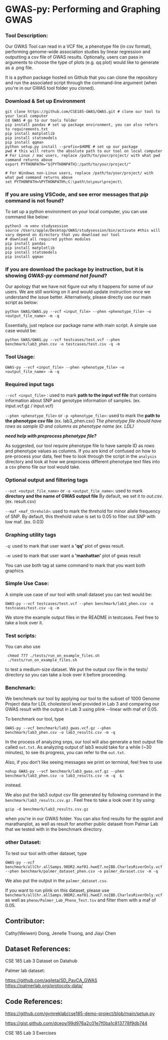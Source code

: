 # GWAS-py: Performing and Graphing GWAS
### Tool Description:
Our GWAS Tool can read in a VCF file, a phenotype file (in csv format), performing genome-wide
association studies by linear regression and outputting a csv file of GWAS results. Optionally,
users can pass in arguments to choose the type of plots (e.g. qq plot) would like to generate as
a .png file. 

It is a python package hosted on Github that you can clone the repository and run
the associated script through the command-line argument (when you're in our GWAS tool folder you cloned). 

### Download & Set up Environment 
```
git clone https://github.com/CSE185-GWAS/GWAS.git # clone our tool to your local computer 
cd GWAS # go to our tools folder 
pip install pandas # set up package environment, you can also refers to requirements.txt
pip install matplotlib
pip install statsmodels
pip install qqman
python setup.py install --prefix=$HOME # set up our package 
pwd # this will return the absolute path to our tool on local computer
# For Linux / mac users, replace /path/to/your/project/ with what pwd command returns above 
export PYTHONPATH="${PYTHONPATH}:/path/to/your/project/"

# For Windows non-Linux users, replace /path/to/your/project/ with what pwd command returns above 
set PYTHONPATH=%PYTHONPATH%;C:\path\to\your\project\
```

### If you are using VSCode, and see error messages that *pip* command is not found?
To set up a python environment on your local computer, you can use command like
below:
```
python3 -m venv studysession
source /Users/apple/Desktop/GWAS/studysession/bin/activate #this will vary depend on directory that you download our tool 
# download all required python modules  
pip install pandas
pip install matplotlib
pip install statsmodels
pip install qqman
```

### If you are download the package by instruction, but it is showing *GWAS-py command not found*?
Our apology that we have not figure out why it happens for some of our users. We are still working on it and would update instruction once we understand the issue better. 
Alternatively, please directly use our main script as below:

```python GWAS/GWAS.py --vcf <input_file> --phen <phenotype_file> –o <output_file_name> -m -q  ```

Essentially, just replace our package name with main script. A simple use case would be: 

```python GWAS/GWAS.py --vcf testcases/test.vcf --phen benchmark/lab3_phen.csv -o testcases/test.csv -q -m ```


### Tool Usage: 

```GWAS-py --vcf <input_file> --phen <phenotype_file> –o <output_file_name> -m -q  ```

### Required input tags 

```--vcf <input_file>``` : used to mark **path to the input vcf file** that contains information about SNP and genotype information of samples. (ex. input.vcf.gz / input.vcf)

```--phen <phenotype_file>``` or ```-p <phenotype_file>```: used to mark the **path to the phenotype csv file** (ex. lab3_phen.csv)
*The phenotype file should have rows as sample ID and columns as phenotype name (ex. LDL)*

***need help with preprocess phenotype file?***

As suggested, our tool require phenotype file to have sample ID as rows and phenotype values as columns. 
If you are kind of confused on how to pre-process your data, feel free to look through the script in the ```analysis``` directory and look at how we preprocess different phenotype text files into a csv pheno file our tool would take. 

### Optional output and filtering tags 

```--out <output_file_name>``` or ```-o <output_file_name>```: used to mark **directory and the name of GWAS output file** By default, we set it to *out.csv*. (ex. result.csv)


```--maf <maf_threhold>```: used to mark the threhold for minor allele frequency of SNP. By default, this threhold value is set to 0.05 to filter out SNP with low maf. (ex. 0.03)

### Graphing utility tags

```-q```: used to mark that user want a  **'qq'** plot of gwas result.

```-m```: used to mark that user want a **'manhattan'** plot of gwas result 

You can use both tag at same command to mark that you want both graphics. 


### Simple Use Case:
A simple use case of our tool with small dataset you can test would be:
```
GWAS-py --vcf testcases/test.vcf --phen benchmark/lab3_phen.csv -o testcases/test.csv -q -m
```
We store the example output files in the README in testcases. Feel free to take a look over it.

### Test scripts: 
You can also use 
 ```
  chmod 777 ./tests/run_on_example_files.sh
  ./tests/run_on_example_files.sh
```

to test a medium-size dataset. We put the output csv file in the tests/ directory so you can take a look over it before proceeding. 

### Benchmark:
We benchmark our tool by applying our tool to the subset of 1000 Genome Project data
for LDL cholesterol level provided in Lab 3 and comparing our GWAS result with the output in Lab 3 using plink --linear with maf of 0.05. 

To benchmark our tool, type 
  
```
GWAS-py --vcf benchmark/lab3_gwas.vcf.gz --phen benchmark/lab3_phen.csv -o lab3_results.csv -m -q 
```
  
In the process of analyzing snps, our tool will also generate a text output file called ```out.txt```. As analyzing output of lab3 would take for a while (~30 minutes), to see its progress, you can refer to the ```out.txt```. 

Also, if you don't like seeing messages we print on terminal, feel free to use  
  
```
nohup GWAS-py --vcf benchmark/lab3_gwas.vcf.gz --phen benchmark/lab3_phen.csv -o lab3_results.csv -m -q  &
```
instead.
  
We also put the lab3 output csv file generated by following command in the ```benchmark/lab3_results.csv.gz``` . Feel free to take a look over it by using:
  ```
  gzip -d benchmark/lab3_results.csv.gz
  ```
when you're in our GWAS folder. You can also find results for the qqplot and marathanplot, as well as result for another public dataset from Palmar Lab that we tested with in the benchmark directory.


### other Dataset:
To test our tool with other dataset, type 
  
```
GWAS-py --vcf benchmark/allChr.allSamps.90DR2.maf01.hweE7.noIBD.CharlesRiverOnly.vcf --phen benchmark/palmer_dataset_phen.csv -o palmer_daraset.csv -m -q
```
We also put the output in the ```palmer_dataset.csv```. 

If you want to run plink on this dataset, please use ```benchmark/allChr.allSamps.90DR2.maf01.hweE7.noIBD.CharlesRiverOnly.vcf``` as well as ```pheno/Palmer_Lab_Pheno_Test.tsv``` and filter them with a maf of 0.05. 


## Contributor:
Cathy(Weiwen) Dong, Jenelle Truong, and Jiayi Chen

## Dataset References:
CSE 185 Lab 3 Dataset on Datahub

Palmer lab dataset:

https://github.com/agileta/SD_PavCA_GWAS
https://palmerlab.org/protocols-data/

## Code References:
https://github.com/gymreklab/cse185-demo-project/blob/main/setup.py

https://gist.github.com/dceoy/99d976a2c01e7f0ba1c813778f9db744

CSE 185 Lab 3 Exercises
